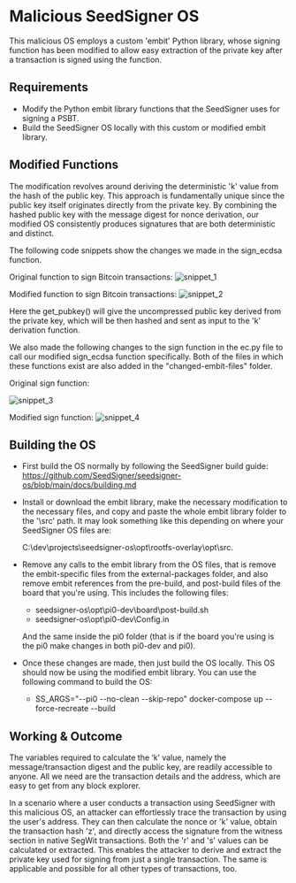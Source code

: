 # Malicious SeedSigner OS

This malicious OS employs a custom 'embit' Python library, whose signing function has been modified to allow easy extraction of the private key after a transaction is signed using the function.


## Requirements

* Modify the Python embit library functions that the SeedSigner uses for signing a PSBT.
* Build the SeedSigner OS locally with this custom or modified embit library.

## Modified Functions
The modification revolves around deriving the deterministic 'k' value from the hash of the public key. This approach is fundamentally unique since the public key itself originates directly from the private key. By combining the hashed public key with the message digest for nonce derivation, our modified OS consistently produces signatures that are both deterministic and distinct.

The following code snippets show the changes we made in the sign_ecdsa function.

Original function to sign Bitcoin transactions:
![snippet_1](https://github.com/Sreehari-BGK/SeedSigner_Scripts/blob/main/malicious-os/snippet-images/snippet_1.png)

Modified function to sign Bitcoin transactions: 
![snippet_2](https://github.com/Sreehari-BGK/SeedSigner_Scripts/blob/main/malicious-os/snippet-images/snippet_2.png)

Here the get_pubkey() will give the uncompressed public key derived from the private key, which will be then hashed and sent as input to the 'k' derivation function.  

We also made the following changes to the sign function in the ec.py file to call our modified sign_ecdsa function specifically. Both of the files in which these functions exist are also added in the "changed-embit-files" folder.

Original sign function:

![snippet_3](https://github.com/Sreehari-BGK/SeedSigner_Scripts/blob/main/malicious-os/snippet-images/snippet_3.png)


Modified sign function:
![snippet_4](https://github.com/Sreehari-BGK/SeedSigner_Scripts/blob/main/malicious-os/snippet-images/snippet_4.png)

## Building the OS
* First build the OS normally by following the SeedSigner build guide: https://github.com/SeedSigner/seedsigner-os/blob/main/docs/building.md
* Install or download the embit library, make the necessary modification to the necessary files, and copy and paste the whole embit library folder to the '\src' path. It may look something like this depending on where your SeedSigner OS files are:

  C:\dev\projects\seedsigner-os\opt\rootfs-overlay\opt\src.
  
* Remove any calls to the embit library from the OS files, that is remove the embit-specific files from the external-packages folder, and also remove embit references from the pre-build, and post-build files of the board that you're using. This includes the following files:
  * seedsigner-os\opt\pi0-dev\board\post-build.sh
  * seedsigner-os\opt\pi0-dev\Config.in
    
  And the same inside the pi0 folder (that is if the board you're using is the pi0 make changes in both pi0-dev and pi0).
  
* Once these changes are made, then just build the OS locally. This OS should now be using the modified embit library. You can use the following command to build the OS:
  * SS_ARGS="--pi0 --no-clean --skip-repo" docker-compose up --force-recreate --build

## Working & Outcome 
The variables required to calculate the ‘k’ value, namely the message/transaction digest and the public key, are readily accessible to anyone. All we need are the transaction details and the address, which are easy to get from any block explorer. 

In a scenario where a user conducts a transaction using SeedSigner with this malicious OS, an attacker can effortlessly trace the transaction by using the user's address. They can then calculate the nonce or 'k' value, obtain the transaction hash 'z', and directly access the signature from the witness section in native SegWit transactions. Both the 'r' and 's' values can be calculated or extracted.  This enables the attacker to derive and extract the private key used for signing from just a single transaction. The same is applicable and possible for all other types of transactions, too. 



